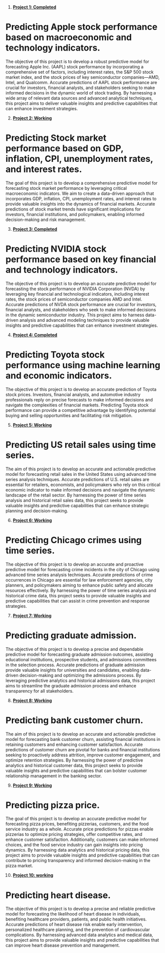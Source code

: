 1. [**Project 1: Completed**](https://github.com/henrypham1470/DSC680/tree/main/Projects/Predicting%20Apple%20Stock%20Performance)
# Predicting Apple stock performance based on macroeconomic and technology indicators.
The objective of this project is to develop a robust predictive model for forecasting Apple Inc. (AAPL) stock performance by incorporating a comprehensive set of factors, including interest rates, the S&P 500 stock market index, and the stock prices of key semiconductor companies—AMD, Intel, and Qualcomm. Accurate predictions of AAPL stock performance are crucial for investors, financial analysts, and stakeholders seeking to make informed decisions in the dynamic world of stock trading. By harnessing a wide array of relevant data sources and advanced analytical techniques, this project aims to deliver valuable insights and predictive capabilities that can enhance investment strategies.

2. [**Project 2: Working**](https://github.com/henrypham1470/DSC680/tree/main/Projects/Predicting%20Stock%20Market%20Performance)
# Predicting Stock market performance based on GDP, inflation, CPI, unemployment rates, and interest rates.
The goal of this project is to develop a comprehensive predictive model for forecasting stock market performance by leveraging critical macroeconomic indicators. We aim to create a data-driven approach that incorporates GDP, inflation, CPI, unemployment rates, and interest rates to provide valuable insights into the dynamics of financial markets. Accurate predictions of stock market trends have significant implications for investors, financial institutions, and policymakers, enabling informed decision-making and risk management.

3.	[**Project 3: Completed**](https://github.com/henrypham1470/DSC680/tree/main/Projects/Predicting%20NVIDIA%20Stock%20Performance)
# Predicting NVIDIA stock performance based on key financial and technology indicators.
The objective of this project is to develop an accurate predictive model for forecasting the stock performance of NVIDIA Corporation (NVDA) by leveraging key financial and technological indicators, including interest rates, the stock prices of semiconductor companies AMD and Intel. Accurate predictions of NVDA stock performance are crucial for investors, financial analysts, and stakeholders who seek to make informed decisions in the dynamic semiconductor industry. This project aims to harness data-driven analysis and advanced modeling techniques to provide valuable insights and predictive capabilities that can enhance investment strategies.

4.	[**Project 4: Completed**](https://github.com/henrypham1470/DSC680/tree/main/Projects/Predicting%20Toyota%20Stock%20Performance)
# Predicting Toyota stock performance using machine learning and economic indicators.
The objective of this project is to develop an accurate prediction of Toyota stock prices. Investors, financial analysts, and automotive industry professionals reply on precise forecasts to make informed decisions and navigate the complexities of financial markets. Predicting Toyota stock performance can provide a competitive advantage by identifying  potential buying and selling opportunities and facilitating risk mitigation.

5.	[**Project 5: Working**](https://github.com/henrypham1470/DSC680/tree/main/Projects/Predicting%20US%20Retails%20Sales)
# Predicting US retail sales using time series.
The aim of this project is to develop an accurate and actionable predictive model for forecasting retail sales in the United States using advanced time series analysis techniques. Accurate predictions of U.S. retail sales are essential for retailers, economists, and policymakers who rely on this critical economic indicator to make informed decisions and navigate the dynamic landscape of the retail sector. By harnessing the power of time series analysis and historical retail sales data, this project seeks to provide valuable insights and predictive capabilities that can enhance strategic planning and decision-making.

6.	[**Project 6: Working**](https://github.com/henrypham1470/DSC680/tree/main/Projects/Predicting%20Chicago%20Crimes)
# Predicting Chicago crimes using time series.
The objective of this project is to develop an accurate and proactive predictive model for forecasting crime incidents in the city of Chicago using advanced time series analysis techniques. Accurate predictions of crime occurrences in Chicago are essential for law enforcement agencies, city planners, and policymakers aiming to enhance public safety and allocate resources effectively. By harnessing the power of time series analysis and historical crime data, this project seeks to provide valuable insights and predictive capabilities that can assist in crime prevention and response strategies.

7.	[**Project 7: Working**](https://github.com/henrypham1470/DSC680/tree/main/Projects/Predicting%20Graduate%20Admission)
# Predicting graduate admission.
The objective of this project is to develop a precise and dependable predictive model for forecasting graduate admission outcomes, assisting educational institutions, prospective students, and admissions committees in the selection process. Accurate predictions of graduate admission provide valuable insights for universities and candidates, enabling data-driven decision-making and optimizing the admissions process. By leveraging predictive analytics and historical admissions data, this project aims to streamline the graduate admission process and enhance transparency for all stakeholders.

8.	[**Project 8: Working**](https://github.com/henrypham1470/DSC680/tree/main/Projects/Predicting%20Bank%20Customer%20Churn)
# Predicting bank customer churn.
The aim of this project is to develop an accurate and actionable predictive model for forecasting bank customer churn, assisting financial institutions in retaining customers and enhancing customer satisfaction. Accurate predictions of customer churn are pivotal for banks and financial institutions seeking to proactively address attrition, improve customer engagement, and optimize retention strategies. By harnessing the power of predictive analytics and historical customer data, this project seeks to provide valuable insights and predictive capabilities that can bolster customer relationship management in the banking sector.

9.	[**Project 9: Working**](https://github.com/henrypham1470/DSC680/tree/main/Projects/Predicting%20Pizza%20Prices)
# Predicting pizza price.
The goal of this project is to develop an accurate predictive model for forecasting pizza prices, benefiting pizzerias, customers, and the food service industry as a whole. Accurate price predictions for pizzas enable pizzerias to optimize pricing strategies, offer competitive rates, and enhance customer satisfaction. Additionally, customers can make informed choices, and the food service industry can gain insights into pricing dynamics. By harnessing data analytics and historical pricing data, this project aims to provide valuable insights and predictive capabilities that can contribute to pricing transparency and informed decision-making in the pizza market.

10.	[**Project 10: working**](https://github.com/henrypham1470/DSC680/tree/main/Projects/Predicting%20Heart%20Disease)
# Predicting heart disease.
The objective of this project is to develop a precise and reliable predictive model for forecasting the likelihood of heart disease in individuals, benefiting healthcare providers, patients, and public health initiatives. Accurate predictions of heart disease risk enable early intervention, personalized healthcare planning, and the prevention of cardiovascular complications. By harnessing advanced data analytics and medical data, this project aims to provide valuable insights and predictive capabilities that can improve heart disease prevention and management.

